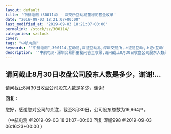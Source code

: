 ```yaml
---
layout: default
title: '中航电测（300114）- 深交所互动易董秘问答全收录'
date: "2019-09-03 18:21:07+00:00"
last_modified_at: "2019-09-03 18:21:07+00:00"
permalink: /stock/sz/300114/
categories: szstock
cover: 
tags: "中航电测"
keywords: '"中航电测",300114,互动易,深证互动易,深圳交易所,上证易互动,上证e互动'
description: '"中航电测-深圳交易所董秘问答全收录,请问截止8月30日收盘公司股东人数是多少，谢谢!"'
---
```


## 请问截止8月30日收盘公司股东人数是多少，谢谢!...

请问截止8月30日收盘公司股东人数是多少，谢谢!

**回复**：

您好，感谢您对公司的关注，截至8月30日，公司股东总数为19,964户。 

（中航电测  @2019-09-03 18:21:07+00:00 回复 深姗998  @2019-09-03 06:16:23+00:00 ）

